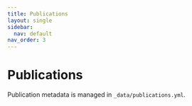 ```yaml
---
title: Publications
layout: single
sidebar:
  nav: default
nav_order: 3
---
```


# Publications

Publication metadata is managed in `_data/publications.yml`.
